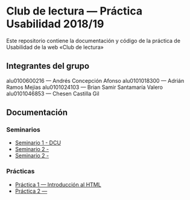 # Club de lectura — Práctica Usabilidad 2018/19

Este repositorio contiene la documentación y código de la práctica de Usabilidad de la web «Club de lectura»

## Integrantes del grupo

alu0100600216 — Andrés Concepción Afonso
alu0101018300 — Adrián Ramos Mejías
alu0101024103 — Brian Samir Santamaría Valero
alu0101046853 — Chesen Castilla Gil

## Documentación

### Seminarios

* [Seminario 1 - DCU](docs/seminarios/seminario%201/informe-s1.md)
* [Seminario 2 - ]()
* [Seminario 2 - ]()

### Prácticas

* [Práctica 1 — Introducción al HTML](docs/practicas/practica%201/informe-p1.md)
* [Práctica 2 — ]()